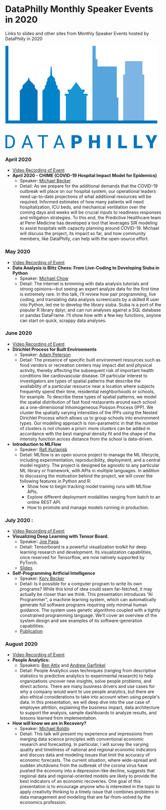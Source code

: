 # DataPhilly Monthly Speaker Events in 2020
Links to slides and other sites from Monthly Speaker Events hosted by DataPhilly in 2020

<img src="DataPhillyLogo_Final-01.png?raw=true"/>

### April 2020
   * [Video Recording of Event](https://youtu.be/Uh5-q4Jx3RA)
   * **April 2020 - CHIME (COVID-19 Hospital Impact Model for Epidemics)**
      * Speaker: [Michael Becker](https://www.linkedin.com/in/mdbecker/)
      * Detail: As we prepare for the additional demands that the COVID-19 outbreak will place on our hospital system, our operational leaders need up-to-date projections of what additional resources will be required. Informed estimates of how many patients will need hospitalization, ICU beds, and mechanical ventilation over the coming days and weeks will be crucial inputs to readiness responses and mitigation strategies. To this end, the Predictive Healthcare team at Penn Medicine has developed a tool that leverages SIR modeling to assist hospitals with capacity planning around COVID-19. Michael will discuss the project, its impact so far, and how community members, like DataPhilly, can help with the open-source effort.

### May 2020
   * [Video Recording of Event](https://www.youtube.com/watch?v=3CgIeGksSvg)
   * **Data Analysis is Blitz Chess: From Live-Coding to Developing Siuba in Python**
      * Speaker: [Michael Chow](https://www.linkedin.com/in/michael-a-chow/)
      * Detail: The internet is brimming with data analysis tutorials and strong opinions—but seeing an expert analyze data for the first time is extremely rare. In this talk, I’ll review how pair programming, live coding, and translating data analysis screencasts by a skilled R user into Python, led me to develop the library siuba. Siuba is a port of the popular R library dplyr, and can run analyses against a SQL database or pandas DataFrame. I’ll show how with a few key functions, anyone can start on quick, scrappy data analyses.

### June 2020
   * [Video Recording of Event](https://youtu.be/ruO2TwmaKDU)
   * **Dirichlet Process for Built Environments**
      * Speaker: [Adam Peterson](https://www.linkedin.com/in/adam-peterson-8b456062/)
      * Detail: The presence of specific built environment resources such as food vendors or recreation centers may impact diet and physical activity, thereby affecting the subsequent risk of important health conditions like cardiovascular disease. Of particular interest to investigators are types of spatial patterns that describe the availability of a particular resource near a location where subjects frequently spend their time, residential neighborhoods or schools, for example. To describe these types of spatial patterns, we model the spatial distribution of fast food restaurants around each school as a one-dimensional Inhomogeneous Poisson Process (IPP). We cluster the spatially varying intensities of the IPPs using the Nested Dirichlet Process which allows us to group schools into environment types. Our modeling approach is non-parametric in that the number of clusters is not chosen a priori: more clusters can be added in accordance with the best marginal density fit and the shape of the intensity function across distance from the school is data-driven.
   * **Introduction to MLFlow**
      * Speaker: [Rafi Kurlanisk](https://www.linkedin.com/in/raphaelkurlansik/)
      * Detail: MLflow is an open source project to manage the ML lifecycle, including experimentation, reproducibility, deployment, and a central model registry. The project is designed be agnostic to any particular ML library or framework, with APIs in multiple languages. In addition to discussing the motivation behind the project, we will cover the following features in Python and R:
         * Show how to begin tracking model training runs with MLflow APIs. 
         * Explore different deployment modalities ranging from batch to an online REST API. 
         * How to promote and manage models running in production. 

### July 2020 : 
  * [Video Recording of Event](https://www.youtube.com/watch?v=Y_XzlSG0gM0)
  * **Visualizing Deep Learning with Tensor Board.** 
    * Speaker: [Joe Papa](https://www.linkedin.com/in/mrjoepapa/).  
    * Detail: Tensorboard is a powerful visualization toolkit for deep learning research and development. Its visualization capabilities, once reserved for Tensorflow, are now natively supported by PyTorch.  
    * [Slides](/pdf/July2020_JoePapa_TensorboardWithPyTorch.pdf). 
  * **Self-Programming Artficial Intelligence**
    * Speaker: [Kory Becker](https://www.linkedin.com/in/korybecker/)
    * Detail: Is it possible for a computer program to write its own programs? While this kind of idea could seem far-fetched, it may actually be closer than we think. This presentation introduces "AI Programmer", a machine learning system, which can automatically generate full software programs requiring only minimal human guidance. The system uses genetic algorithms coupled with a tightly constrained programming language. We’ll cover an overview of the system design and see examples of its software-generation capabilities.
    * [Publication](https://arxiv.org/abs/1709.05703)
    

### August 2020
   * [Video Recording of Event](https://www.youtube.com/watch?v=XlaGkLWTGhQ)
   * **People Analytics:**
      * Speakers: [Ben Attix](https://www.linkedin.com/in/benattix/) and [Andrew Garfinkel](https://www.linkedin.com/in/andrew-garfinkel-8b820898/)
      * Detail: People Analytics uses techniques (ranging from descriptive statistics to predictive analytics to experimental research) to help organizations uncover new insights, solve people problems, and direct actions. There are many business drivers and use cases for why a company would want to use people analytics, but there are also ethical considerations to take into account when using people's data. In this presentation, we will deep dive into the use case of employee attrition, explaining the business impact, data architecture to support the analysis, sample dashboards to analyze results, and lessons learned from implementation.
   * **How will know we are in Recovery?**
      * Speaker: [Michael Boldin](https://www.linkedin.com/in/michael-boldin-b1903874/)
      * Detail: This talk will present my experience and impressions from merging data science principles with conventional economic research and forecasting. In particular, I will survey the varying quality and timeliness of national and regional economic indicators and discuss data and modeling issues that limit the accuracy of economic forecasts. The current situation, where wide-spread and sudden shutdowns from the outbreak of the corona virus have pushed the economy into a depression-like decline, suggests that regional data and regional-oriented models are likely to provide the best indicators of an economic recoveries. One goal of this presentation is to encourage anyone who is interested in the topic to apply creativity thinking to a timely issue that combines problems in data management and modeling that are far-from-solved by the economics profession.

